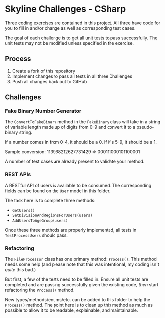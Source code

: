 # Skyline Challenges - CSharp
Three coding exercises are contained in this project. All three have code for you to fill in and/or change as well as corresponding test cases.

The goal of each challenge is to get all unit tests to pass successfully.  The unit tests may not be modified unless specified in the exercise.

## Process
1. Create a fork of this repository
1. Implement changes to pass all tests in all three Challenges
1. Push all changes back out to GitHub

## Challenges
### Fake Binary Number Generator
The `ConvertToFakeBinary` method in the `FakeBinary` class will take in a string of variable length made up of digits from 0-9 and convert it to a pseudo-binary string.

If a number comes in from 0-4, it should be a 0.  If it's 5-9, it should be a 1.  

Sample conversion: 113968212627731429 => 000111000101100001

A number of test cases are already present to validate your method.

### REST APIs
A RESTful API of users is available to be consumed.  The corresponding fields can be found on the `User` model in this folder.

The task here is to complete three methods:
* `GetUsers()`
* `SetDivisionAndRegionsForUsers(users)`
* `AddUsersToAgeGroup(users)`

Once these three methods are properly implemented, all tests in `TestProcessUsers` should pass.

### Refactoring
The `FileProcessor` class has one primary method: `Process()`.  This method needs some help (and please note that this was intentional, my coding isn't _quite_ this bad.)

But first, a few of the tests need to be filled in.  Ensure all unit tests are completed and are passing successfully given the existing code, _then_ start refactoring the `Process()` method.

New types/methods/enums/etc. can be added to this folder to help the `Process()` method.  The point here is to clean up this method as much as possible to allow it to be readable, explainable, and maintainable.
